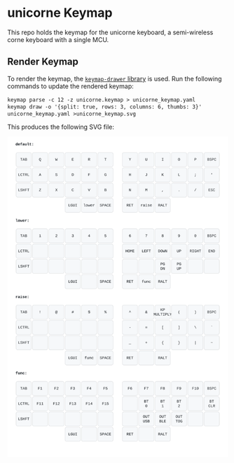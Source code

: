 # unicorne Keymap

This repo holds the keymap for the unicorne keyboard, a semi-wireless corne keyboard with a single MCU.


## Render Keymap

To render the keymap, the [`keymap-drawer` library](https://github.com/caksoylar/keymap-drawer) is used. Run the
following commands to update the rendered keymap:

```
keymap parse -c 12 -z unicorne.keymap > unicorne_keymap.yaml
keymap draw -o '{split: true, rows: 3, columns: 6, thumbs: 3}' unicorne_keymap.yaml >unicorne_keymap.svg
```

This produces the following SVG file:

![](https://github.com/fgebhart/zmk-config/raw/main/config/boards/shields/unicorne/unicorne_keymap.svg)


